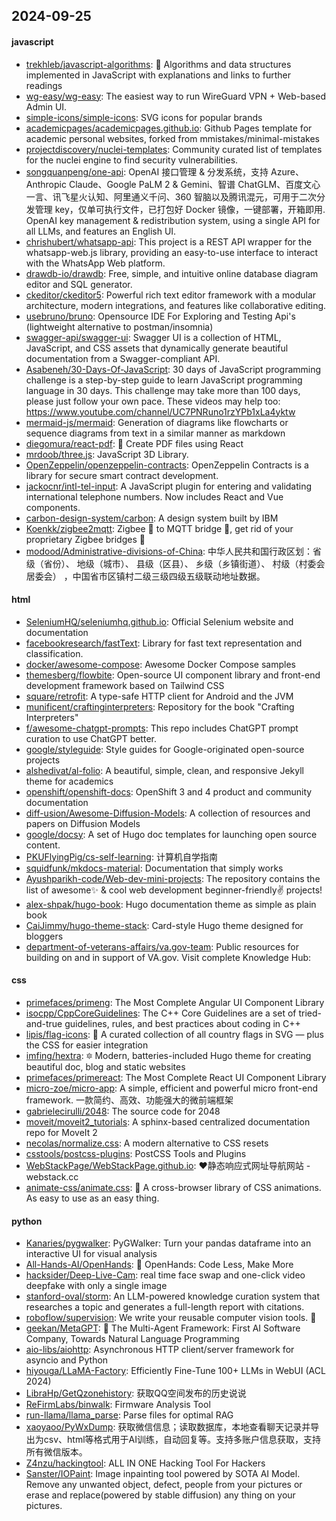 ## 2024-09-25

#### javascript
* [trekhleb/javascript-algorithms](https://github.com/trekhleb/javascript-algorithms): 📝 Algorithms and data structures implemented in JavaScript with explanations and links to further readings
* [wg-easy/wg-easy](https://github.com/wg-easy/wg-easy): The easiest way to run WireGuard VPN + Web-based Admin UI.
* [simple-icons/simple-icons](https://github.com/simple-icons/simple-icons): SVG icons for popular brands
* [academicpages/academicpages.github.io](https://github.com/academicpages/academicpages.github.io): Github Pages template for academic personal websites, forked from mmistakes/minimal-mistakes
* [projectdiscovery/nuclei-templates](https://github.com/projectdiscovery/nuclei-templates): Community curated list of templates for the nuclei engine to find security vulnerabilities.
* [songquanpeng/one-api](https://github.com/songquanpeng/one-api): OpenAI 接口管理 & 分发系统，支持 Azure、Anthropic Claude、Google PaLM 2 & Gemini、智谱 ChatGLM、百度文心一言、讯飞星火认知、阿里通义千问、360 智脑以及腾讯混元，可用于二次分发管理 key，仅单可执行文件，已打包好 Docker 镜像，一键部署，开箱即用. OpenAI key management & redistribution system, using a single API for all LLMs, and features an English UI.
* [chrishubert/whatsapp-api](https://github.com/chrishubert/whatsapp-api): This project is a REST API wrapper for the whatsapp-web.js library, providing an easy-to-use interface to interact with the WhatsApp Web platform.
* [drawdb-io/drawdb](https://github.com/drawdb-io/drawdb): Free, simple, and intuitive online database diagram editor and SQL generator.
* [ckeditor/ckeditor5](https://github.com/ckeditor/ckeditor5): Powerful rich text editor framework with a modular architecture, modern integrations, and features like collaborative editing.
* [usebruno/bruno](https://github.com/usebruno/bruno): Opensource IDE For Exploring and Testing Api's (lightweight alternative to postman/insomnia)
* [swagger-api/swagger-ui](https://github.com/swagger-api/swagger-ui): Swagger UI is a collection of HTML, JavaScript, and CSS assets that dynamically generate beautiful documentation from a Swagger-compliant API.
* [Asabeneh/30-Days-Of-JavaScript](https://github.com/Asabeneh/30-Days-Of-JavaScript): 30 days of JavaScript programming challenge is a step-by-step guide to learn JavaScript programming language in 30 days. This challenge may take more than 100 days, please just follow your own pace. These videos may help too: https://www.youtube.com/channel/UC7PNRuno1rzYPb1xLa4yktw
* [mermaid-js/mermaid](https://github.com/mermaid-js/mermaid): Generation of diagrams like flowcharts or sequence diagrams from text in a similar manner as markdown
* [diegomura/react-pdf](https://github.com/diegomura/react-pdf): 📄 Create PDF files using React
* [mrdoob/three.js](https://github.com/mrdoob/three.js): JavaScript 3D Library.
* [OpenZeppelin/openzeppelin-contracts](https://github.com/OpenZeppelin/openzeppelin-contracts): OpenZeppelin Contracts is a library for secure smart contract development.
* [jackocnr/intl-tel-input](https://github.com/jackocnr/intl-tel-input): A JavaScript plugin for entering and validating international telephone numbers. Now includes React and Vue components.
* [carbon-design-system/carbon](https://github.com/carbon-design-system/carbon): A design system built by IBM
* [Koenkk/zigbee2mqtt](https://github.com/Koenkk/zigbee2mqtt): Zigbee 🐝 to MQTT bridge 🌉, get rid of your proprietary Zigbee bridges 🔨
* [modood/Administrative-divisions-of-China](https://github.com/modood/Administrative-divisions-of-China): 中华人民共和国行政区划：省级（省份）、 地级（城市）、 县级（区县）、 乡级（乡镇街道）、 村级（村委会居委会） ，中国省市区镇村二级三级四级五级联动地址数据。

#### html
* [SeleniumHQ/seleniumhq.github.io](https://github.com/SeleniumHQ/seleniumhq.github.io): Official Selenium website and documentation
* [facebookresearch/fastText](https://github.com/facebookresearch/fastText): Library for fast text representation and classification.
* [docker/awesome-compose](https://github.com/docker/awesome-compose): Awesome Docker Compose samples
* [themesberg/flowbite](https://github.com/themesberg/flowbite): Open-source UI component library and front-end development framework based on Tailwind CSS
* [square/retrofit](https://github.com/square/retrofit): A type-safe HTTP client for Android and the JVM
* [munificent/craftinginterpreters](https://github.com/munificent/craftinginterpreters): Repository for the book "Crafting Interpreters"
* [f/awesome-chatgpt-prompts](https://github.com/f/awesome-chatgpt-prompts): This repo includes ChatGPT prompt curation to use ChatGPT better.
* [google/styleguide](https://github.com/google/styleguide): Style guides for Google-originated open-source projects
* [alshedivat/al-folio](https://github.com/alshedivat/al-folio): A beautiful, simple, clean, and responsive Jekyll theme for academics
* [openshift/openshift-docs](https://github.com/openshift/openshift-docs): OpenShift 3 and 4 product and community documentation
* [diff-usion/Awesome-Diffusion-Models](https://github.com/diff-usion/Awesome-Diffusion-Models): A collection of resources and papers on Diffusion Models
* [google/docsy](https://github.com/google/docsy): A set of Hugo doc templates for launching open source content.
* [PKUFlyingPig/cs-self-learning](https://github.com/PKUFlyingPig/cs-self-learning): 计算机自学指南
* [squidfunk/mkdocs-material](https://github.com/squidfunk/mkdocs-material): Documentation that simply works
* [Ayushparikh-code/Web-dev-mini-projects](https://github.com/Ayushparikh-code/Web-dev-mini-projects): The repository contains the list of awesome✨ & cool web development beginner-friendly✌️ projects!
* [alex-shpak/hugo-book](https://github.com/alex-shpak/hugo-book): Hugo documentation theme as simple as plain book
* [CaiJimmy/hugo-theme-stack](https://github.com/CaiJimmy/hugo-theme-stack): Card-style Hugo theme designed for bloggers
* [department-of-veterans-affairs/va.gov-team](https://github.com/department-of-veterans-affairs/va.gov-team): Public resources for building on and in support of VA.gov. Visit complete Knowledge Hub:

#### css
* [primefaces/primeng](https://github.com/primefaces/primeng): The Most Complete Angular UI Component Library
* [isocpp/CppCoreGuidelines](https://github.com/isocpp/CppCoreGuidelines): The C++ Core Guidelines are a set of tried-and-true guidelines, rules, and best practices about coding in C++
* [lipis/flag-icons](https://github.com/lipis/flag-icons): 🎏 A curated collection of all country flags in SVG — plus the CSS for easier integration
* [imfing/hextra](https://github.com/imfing/hextra): 🔯 Modern, batteries-included Hugo theme for creating beautiful doc, blog and static websites
* [primefaces/primereact](https://github.com/primefaces/primereact): The Most Complete React UI Component Library
* [micro-zoe/micro-app](https://github.com/micro-zoe/micro-app): A simple, efficient and powerful micro front-end framework. 一款简约、高效、功能强大的微前端框架
* [gabrielecirulli/2048](https://github.com/gabrielecirulli/2048): The source code for 2048
* [moveit/moveit2_tutorials](https://github.com/moveit/moveit2_tutorials): A sphinx-based centralized documentation repo for MoveIt 2
* [necolas/normalize.css](https://github.com/necolas/normalize.css): A modern alternative to CSS resets
* [csstools/postcss-plugins](https://github.com/csstools/postcss-plugins): PostCSS Tools and Plugins
* [WebStackPage/WebStackPage.github.io](https://github.com/WebStackPage/WebStackPage.github.io): ❤️静态响应式网址导航网站 - webstack.cc
* [animate-css/animate.css](https://github.com/animate-css/animate.css): 🍿 A cross-browser library of CSS animations. As easy to use as an easy thing.

#### python
* [Kanaries/pygwalker](https://github.com/Kanaries/pygwalker): PyGWalker: Turn your pandas dataframe into an interactive UI for visual analysis
* [All-Hands-AI/OpenHands](https://github.com/All-Hands-AI/OpenHands): 🙌 OpenHands: Code Less, Make More
* [hacksider/Deep-Live-Cam](https://github.com/hacksider/Deep-Live-Cam): real time face swap and one-click video deepfake with only a single image
* [stanford-oval/storm](https://github.com/stanford-oval/storm): An LLM-powered knowledge curation system that researches a topic and generates a full-length report with citations.
* [roboflow/supervision](https://github.com/roboflow/supervision): We write your reusable computer vision tools. 💜
* [geekan/MetaGPT](https://github.com/geekan/MetaGPT): 🌟 The Multi-Agent Framework: First AI Software Company, Towards Natural Language Programming
* [aio-libs/aiohttp](https://github.com/aio-libs/aiohttp): Asynchronous HTTP client/server framework for asyncio and Python
* [hiyouga/LLaMA-Factory](https://github.com/hiyouga/LLaMA-Factory): Efficiently Fine-Tune 100+ LLMs in WebUI (ACL 2024)
* [LibraHp/GetQzonehistory](https://github.com/LibraHp/GetQzonehistory): 获取QQ空间发布的历史说说
* [ReFirmLabs/binwalk](https://github.com/ReFirmLabs/binwalk): Firmware Analysis Tool
* [run-llama/llama_parse](https://github.com/run-llama/llama_parse): Parse files for optimal RAG
* [xaoyaoo/PyWxDump](https://github.com/xaoyaoo/PyWxDump): 获取微信信息；读取数据库，本地查看聊天记录并导出为csv、html等格式用于AI训练，自动回复等。支持多账户信息获取，支持所有微信版本。
* [Z4nzu/hackingtool](https://github.com/Z4nzu/hackingtool): ALL IN ONE Hacking Tool For Hackers
* [Sanster/IOPaint](https://github.com/Sanster/IOPaint): Image inpainting tool powered by SOTA AI Model. Remove any unwanted object, defect, people from your pictures or erase and replace(powered by stable diffusion) any thing on your pictures.
